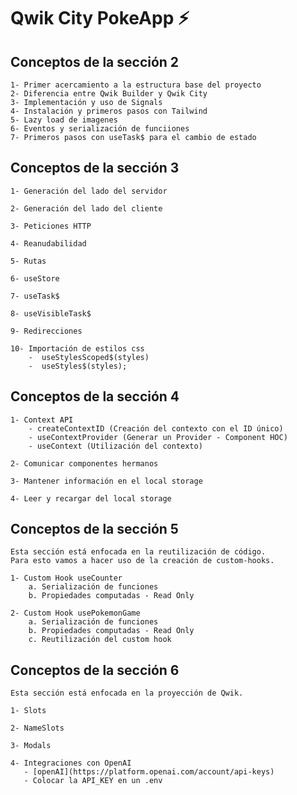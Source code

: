 # Qwik City PokeApp ⚡️

## Conceptos de la sección 2

    1- Primer acercamiento a la estructura base del proyecto
    2- Diferencia entre Qwik Builder y Qwik City
    3- Implementación y uso de Signals
    4- Instalación y primeros pasos con Tailwind
    5- Lazy load de imagenes
    6- Eventos y serialización de funciiones
    7- Primeros pasos con useTask$ para el cambio de estado

## Conceptos de la sección 3

    1- Generación del lado del servidor

    2- Generación del lado del cliente

    3- Peticiones HTTP

    4- Reanudabilidad

    5- Rutas

    6- useStore

    7- useTask$

    8- useVisibleTask$

    9- Redirecciones

    10- Importación de estilos css
        -  useStylesScoped$(styles)
        -  useStyles$(styles);

## Conceptos de la sección 4

    1- Context API
        - createContextID (Creación del contexto con el ID único)
        - useContextProvider (Generar un Provider - Component HOC)
        - useContext (Utilización del contexto)

    2- Comunicar componentes hermanos

    3- Mantener información en el local storage

    4- Leer y recargar del local storage

## Conceptos de la sección 5

    Esta sección está enfocada en la reutilización de código.
    Para esto vamos a hacer uso de la creación de custom-hooks.

    1- Custom Hook useCounter
        a. Serialización de funciones
        b. Propiedades computadas - Read Only

    2- Custom Hook usePokemonGame
        a. Serialización de funciones
        b. Propiedades computadas - Read Only
        c. Reutilización del custom hook

## Conceptos de la sección 6

    Esta sección está enfocada en la proyección de Qwik.

    1- Slots

    2- NameSlots

    3- Modals

    4- Integraciones con OpenAI
       - [openAI](https://platform.openai.com/account/api-keys)
       - Colocar la API_KEY en un .env
